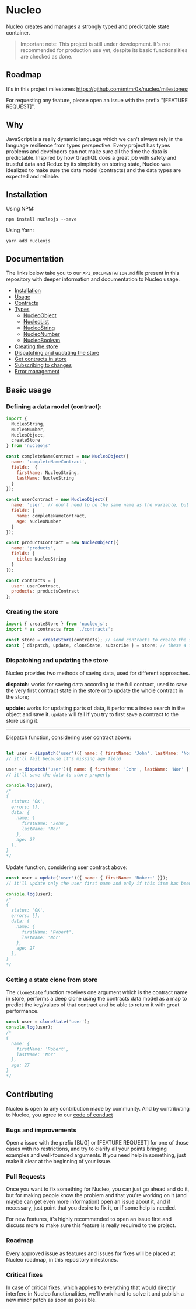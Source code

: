 # Nucleo

Nucleo creates and manages a strongly typed and predictable state container.

> Important note: This project is still under development. It's not recommended for production use yet, despite its basic functionalities are checked as done.

## Roadmap

It's in this project milestones https://github.com/mtmr0x/nucleo/milestones;

For requesting any feature, please open an issue with the prefix "[FEATURE REQUEST]".

## Why

JavaScript is a really dynamic language which we can't always rely in the language resilience from types perspective. Every project has types problems and developers can not make sure all the time the data is predictable. Inspired by how GraphQL does a great job with safety and trustful data and Redux by its simplicity on storing state, Nucleo was idealized to make sure the data model (contracts) and the data types are expected and reliable.

## Installation

Using NPM:

```
npm install nucleojs --save
```

Using Yarn:

```
yarn add nucleojs
```

## Documentation

The links below take you to our `API_DOCUMENTATION.md` file present in this repository with deeper information and documentation to Nucleo usage.

- [Installation](API_DOCUMENTATION.md#installation)
- [Usage](API_DOCUMENTATION.md#usage)
- [Contracts](API_DOCUMENTATION.md#contracts)
- [Types](API_DOCUMENTATION.md#types)
  - [NucleoObject](API_DOCUMENTATION.md#creating-nucleoobject)
  - [NucleoList](API_DOCUMENTATION.md#creating-nucleolist)
  - [NucleoString](API_DOCUMENTATION.md#creating-nucleostring)
  - [NucleoNumber](API_DOCUMENTATION.md#creating-nucleonumber)
  - [NucleoBoolean](API_DOCUMENTATION.md#creating-nucleoboolean)
- [Creating the store](API_DOCUMENTATION.md#creating-the-store)
- [Dispatching and updating the store](API_DOCUMENTATION.md#dispatching-and-updating-the-store)
- [Get contracts in store](API_DOCUMENTATION.md#get-contracts-in-store)
- [Subscribing to changes](API_DOCUMENTATION.md#subscribing-to-changes)
- [Error management](API_DOCUMENTATION.md#error-management)

## Basic usage

### Defining a data model (contract):

```javascript
import {
  NucleoString,
  NucleoNumber,
  NucleoObject,
  createStore
} from 'nucleojs'

const completeNameContract = new NucleoObject({
  name: 'completeNameContract',
  fields:  {
    firstName: NucleoString,
    lastName: NucleoString
  }
});

const userContract = new NucleoObject({
  name: 'user', // don't need to be the same name as the variable, but need to be unique
  fields: {
    name: completeNameContract,
    age: NucleoNumber
  }
});

const productsContract = new NucleoObject({
  name: 'products',
  fields: {
    title: NucleoString
  }
});

const contracts = {
  user: userContract,
  products: productsContract
};

```

### Creating the store

```javascript
import { createStore } from 'nucleojs';
import * as contracts from './contracts';

const store = createStore(contracts); // send contracts to create the store
const { dispatch, update, cloneState, subscribe } = store; // these 4 functions are returned from store creation
```

### Dispatching and updating the store

Nucleo provides two methods of saving data, used for different approaches.

**dispatch:** works for saving data according to the full contract, used to save the very first contract state in the store or to update the whole contract in the store;

**update:** works for updating parts of data, it performs a index search in the object and save it. `update` will fail if you try to first save a contract to the store using it.

---

Dispatch function, considering user contract above:

```javascript

let user = dispatch('user')({ name: { firstName: 'John', lastName: 'Nor' } });
// it'll fail because it's missing age field

user = dispatch('user')({ name: { firstName: 'John', lastName: 'Nor' }, age: 27 });
// it'll save the data to store properly

console.log(user);
/*
{
  status: 'OK',
  errors: [],
  data: {
    name: {
      firstName: 'John',
      lastName: 'Nor'
    },
    age: 27
  },
}
*/
```

Update function, considering user contract above:

```javascript
const user = update('user')({ name: { firstName: 'Robert' }});
// it'll update only the user first name and only if this item has been already created in the store before

console.log(user);
/*
{
  status: 'OK',
  errors: [],
  data: {
    name: {
      firstName: 'Robert',
      lastName: 'Nor'
    },
    age: 27
  },
}
*/
```

### Getting a state clone from store

The `cloneState` function receives one argument which is the contract name in store, performs a deep clone using the contracts data model as a map to predict the key/values of that contract and be able to return it with great performance.

```javascript
const user = cloneState('user');
console.log(user);
/*
{
  name: {
    firstName: 'Robert',
    lastName: 'Nor'
  },
  age: 27
}
*/
```

## Contributing

Nucleo is open to any contribution made by community. And by contributing to Nucleo, you agree to our [code of conduct](https://github.com/mtmr0x/nucleo/blob/master/CODE_OF_CONDUCT.md)

### Bugs and improvements

Open a issue with the prefix [BUG] or [FEATURE REQUEST] for one of those cases with no restrictions, and try to clarify all your points bringing examples and well-founded arguments. If you need help in something, just make it clear at the beginning of your issue.

### Pull Requests

Once you want to fix something for Nucleo, you can just go ahead and do it, but for making people know the problem and that you're working on it (and maybe can get even more information) open an issue about it, and if necessary, just point that you desire to fix it, or if some help is needed.

For new features, it's highly recommended to open an issue first and discuss more to make sure this feature is really required to the project.

### Roadmap

Every approved issue as features and issues for fixes will be placed at Nucleo roadmap, in this repository milestones.

### Critical fixes

In case of critical fixes, which applies to everything that would directly interfere in Nucleo functionalities, we'll work hard to solve it and publish a new minor patch as soon as possible.

